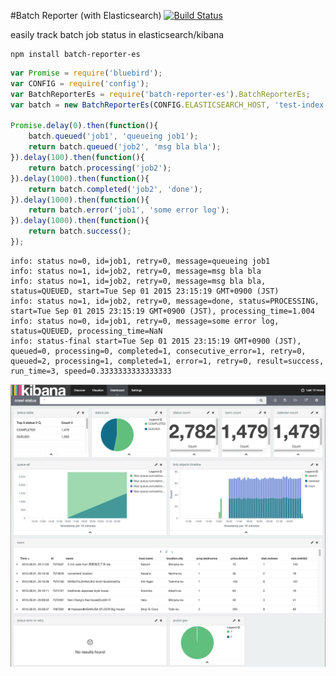 #Batch Reporter (with Elasticsearch)
[![Build Status](https://travis-ci.org/komsit37/batch-reporter-es.svg)](https://travis-ci.org/komsit37/batch-reporter-es)

easily track batch job status in elasticsearch/kibana

```
npm install batch-reporter-es
```

```javascript  
var Promise = require('bluebird');
var CONFIG = require('config');
var BatchReporterEs = require('batch-reporter-es').BatchReporterEs;
var batch = new BatchReporterEs(CONFIG.ELASTICSEARCH_HOST, 'test-index', 'batch1');

Promise.delay(0).then(function(){
    batch.queued('job1', 'queueing job1');
    return batch.queued('job2', 'msg bla bla');
}).delay(100).then(function(){
    return batch.processing('job2');
}).delay(1000).then(function(){
    return batch.completed('job2', 'done');
}).delay(1000).then(function(){
    return batch.error('job1', 'some error log');
}).delay(1000).then(function(){
    return batch.success();
});
```


```  
info: status no=0, id=job1, retry=0, message=queueing job1
info: status no=1, id=job2, retry=0, message=msg bla bla
info: status no=1, id=job2, retry=0, message=msg bla bla, status=QUEUED, start=Tue Sep 01 2015 23:15:19 GMT+0900 (JST)
info: status no=1, id=job2, retry=0, message=done, status=PROCESSING, start=Tue Sep 01 2015 23:15:19 GMT+0900 (JST), processing_time=1.004
info: status no=0, id=job1, retry=0, message=some error log, status=QUEUED, processing_time=NaN
info: status-final start=Tue Sep 01 2015 23:15:19 GMT+0900 (JST), queued=0, processing=0, completed=1, consecutive_error=1, retry=0, queued=2, processing=1, completed=1, error=1, retry=0, result=success, run_time=3, speed=0.3333333333333333

```

![Created in Kibana](https://github.com/komsit37/batch-reporter-es/blob/master/resources/sample_dashboard.png "Sample Dashboard in Kibana")
